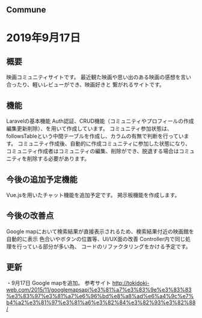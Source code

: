 
## Commune
2019年9月17日
====

## 概要
映画コミュニティサイトです。
最近観た映画や思い出のある映画の感想を言い合ったり、軽いレビューができ、映画好きと
繋がれるサイトです。

## 機能
Laravelの基本機能
Auth認証、CRUD機能（コミュニティやプロフィールの作成編集更新削除）、を用いて作成しています。
コミュニティ参加状態は、followsTableという中間テーブルを作成し、カラムの有無で判断を行っています。
コミュニティ作成後、自動的に作成コミュニティに参加した状態になり、
コミュニティ作成者はコミュニティの編集、削除ができ、脱退する場合はコミュニティを削除する必要があります。


## 今後の追加予定機能
Vue.jsを用いたチャット機能を追加予定です。
掲示板機能を作成します。

## 今後の改善点
Google mapにおいて検索結果が直接表示されるため、検索結果付近の映画館を自動的に表示
色合いやボタンの位置等、UI/UX面の改善
Controller内で同じ処理を行っている部分が多い為、
コードのリファクタリングをかける予定です。

## 更新
・9月17日
Google mapを追加。
参考サイト
http://tokidoki-web.com/2015/11/googlemapsapi%e3%81%a7%e3%83%9e%e3%83%83%e3%83%97%e3%81%a7%e6%96%bd%e8%a8%ad%e6%a4%9c%e7%b4%a2%e3%81%97%e3%81%a6%e3%82%84%e3%82%93%e3%82%88/
